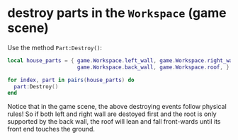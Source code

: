 # destroy parts in the `Workspace` (game scene)

Use the method `Part:Destroy()`:

```lua
local house_parts = { game.Workspace.left_wall, game.Workspace.right_wall, 
                      game.Workspace.back_wall, game.Workspace.roof, }

for index, part in pairs(house_parts) do
  part:Destroy()
end
```

Notice that in the game scene, the above destroying events follow physical rules! So if both left and right wall are destoyed first and the root is only supported by the back wall, the roof will lean and fall front-wards until its front end touches the ground.
